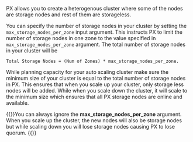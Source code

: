 PX allows you to create a heterogenous cluster where some of the nodes are storage nodes and rest of them are storageless.

You can specify the number of storage nodes in your cluster by setting the ```max_storage_nodes_per_zone``` input argument.
This instructs PX to limit the number of storage nodes in one zone to the value specified in ```max_storage_nodes_per_zone``` argument. The total number of storage nodes in your cluster will be
```
Total Storage Nodes = (Num of Zones) * max_storage_nodes_per_zone.
```

While planning capacity for your auto scaling cluster make sure the minimum size of your cluster is equal to the total number of storage nodes in PX. This ensures that when you scale up your cluster, only storage less nodes will be added. While when you scale down the cluster, it will scale to the minimum size which ensures that all PX storage nodes are online and available.

{{<info>}}You can always ignore the **max_storage_nodes_per_zone** argument. When you scale up the cluster, the new nodes will also be storage nodes but while scaling down you will lose storage nodes causing PX to lose quorum. {{</info>}}
